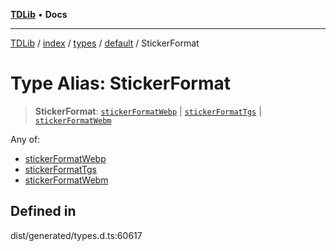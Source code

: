 [**TDLib**](../../../../../../README.md) • **Docs**

***

[TDLib](../../../../../../modules.md) / [index](../../../../../README.md) / [types](../../../README.md) / [default](../README.md) / StickerFormat

# Type Alias: StickerFormat

> **StickerFormat**: [`stickerFormatWebp`](stickerFormatWebp.md) \| [`stickerFormatTgs`](stickerFormatTgs.md) \| [`stickerFormatWebm`](stickerFormatWebm.md)

Any of:
- [stickerFormatWebp](stickerFormatWebp.md)
- [stickerFormatTgs](stickerFormatTgs.md)
- [stickerFormatWebm](stickerFormatWebm.md)

## Defined in

dist/generated/types.d.ts:60617
